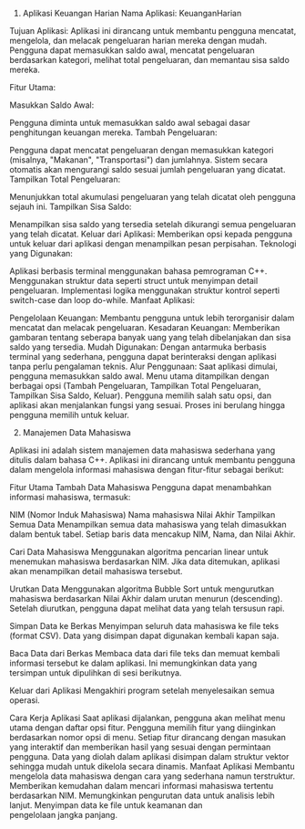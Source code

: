 1. Aplikasi Keuangan Harian
Nama Aplikasi:
KeuanganHarian

Tujuan Aplikasi:
Aplikasi ini dirancang untuk membantu pengguna mencatat, mengelola, dan melacak pengeluaran harian mereka dengan mudah. Pengguna dapat memasukkan saldo awal, mencatat pengeluaran berdasarkan kategori, melihat total pengeluaran, dan memantau sisa saldo mereka.

Fitur Utama:

Masukkan Saldo Awal:

Pengguna diminta untuk memasukkan saldo awal sebagai dasar penghitungan keuangan mereka.
Tambah Pengeluaran:

Pengguna dapat mencatat pengeluaran dengan memasukkan kategori (misalnya, "Makanan", "Transportasi") dan jumlahnya.
Sistem secara otomatis akan mengurangi saldo sesuai jumlah pengeluaran yang dicatat.
Tampilkan Total Pengeluaran:

Menunjukkan total akumulasi pengeluaran yang telah dicatat oleh pengguna sejauh ini.
Tampilkan Sisa Saldo:

Menampilkan sisa saldo yang tersedia setelah dikurangi semua pengeluaran yang telah dicatat.
Keluar dari Aplikasi:
Memberikan opsi kepada pengguna untuk keluar dari aplikasi dengan menampilkan pesan perpisahan.
Teknologi yang Digunakan:

Aplikasi berbasis terminal menggunakan bahasa pemrograman C++.
Menggunakan struktur data seperti struct untuk menyimpan detail pengeluaran.
Implementasi logika menggunakan struktur kontrol seperti switch-case dan loop do-while.
Manfaat Aplikasi:

Pengelolaan Keuangan: Membantu pengguna untuk lebih terorganisir dalam mencatat dan melacak pengeluaran.
Kesadaran Keuangan: Memberikan gambaran tentang seberapa banyak uang yang telah dibelanjakan dan sisa saldo yang tersedia.
Mudah Digunakan: Dengan antarmuka berbasis terminal yang sederhana, pengguna dapat berinteraksi dengan aplikasi tanpa perlu pengalaman teknis.
Alur Penggunaan:
Saat aplikasi dimulai, pengguna memasukkan saldo awal.
Menu utama ditampilkan dengan berbagai opsi (Tambah Pengeluaran, Tampilkan Total Pengeluaran, Tampilkan Sisa Saldo, Keluar).
Pengguna memilih salah satu opsi, dan aplikasi akan menjalankan fungsi yang sesuai.
Proses ini berulang hingga pengguna memilih untuk keluar.

2. Manajemen Data Mahasiswa

Aplikasi ini adalah sistem manajemen data mahasiswa sederhana yang ditulis dalam bahasa C++. Aplikasi ini dirancang untuk membantu pengguna dalam mengelola informasi mahasiswa dengan fitur-fitur sebagai berikut:

Fitur Utama
Tambah Data Mahasiswa
Pengguna dapat menambahkan informasi mahasiswa, termasuk:

NIM (Nomor Induk Mahasiswa)
Nama mahasiswa
Nilai Akhir
Tampilkan Semua Data
Menampilkan semua data mahasiswa yang telah dimasukkan dalam bentuk tabel. Setiap baris data mencakup NIM, Nama, dan Nilai Akhir.

Cari Data Mahasiswa
Menggunakan algoritma pencarian linear untuk menemukan mahasiswa berdasarkan NIM.
Jika data ditemukan, aplikasi akan menampilkan detail mahasiswa tersebut.

Urutkan Data
Menggunakan algoritma Bubble Sort untuk mengurutkan mahasiswa berdasarkan Nilai Akhir dalam urutan menurun (descending).
Setelah diurutkan, pengguna dapat melihat data yang telah tersusun rapi.

Simpan Data ke Berkas
Menyimpan seluruh data mahasiswa ke file teks (format CSV). Data yang disimpan dapat digunakan kembali kapan saja.

Baca Data dari Berkas
Membaca data dari file teks dan memuat kembali informasi tersebut ke dalam aplikasi. Ini memungkinkan data yang tersimpan untuk dipulihkan di sesi berikutnya.

Keluar dari Aplikasi
Mengakhiri program setelah menyelesaikan semua operasi.

Cara Kerja Aplikasi
Saat aplikasi dijalankan, pengguna akan melihat menu utama dengan daftar opsi fitur.
Pengguna memilih fitur yang diinginkan berdasarkan nomor opsi di menu.
Setiap fitur dirancang dengan masukan yang interaktif dan memberikan hasil yang sesuai dengan permintaan pengguna.
Data yang diolah dalam aplikasi disimpan dalam struktur vektor sehingga mudah untuk dikelola secara dinamis.
Manfaat Aplikasi
Membantu mengelola data mahasiswa dengan cara yang sederhana namun terstruktur.
Memberikan kemudahan dalam mencari informasi mahasiswa tertentu berdasarkan NIM.
Memungkinkan pengurutan data untuk analisis lebih lanjut.
Menyimpan data ke file untuk keamanan dan pengelolaan jangka panjang.

